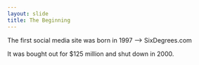 ```yaml
---
layout: slide
title: The Beginning
---
```


The first social media site was born in 1997 --> SixDegrees.com

It was bought out for $125 million and shut down in 2000.

